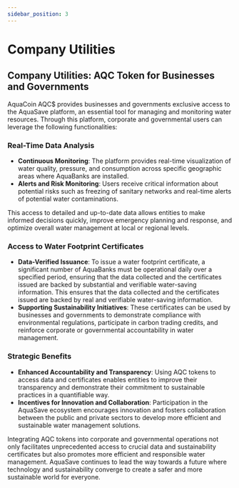 ```yaml
---
sidebar_position: 3
---
```


# Company Utilities

## Company Utilities: AQC Token for Businesses and Governments

AquaCoin AQC$ provides businesses and governments exclusive access to the AquaSave platform, an essential tool for managing and monitoring water resources. Through this platform, corporate and governmental users can leverage the following functionalities:

### Real-Time Data Analysis

- **Continuous Monitoring**: The platform provides real-time visualization of water quality, pressure, and consumption across specific geographic areas where AquaBanks are installed.
- **Alerts and Risk Monitoring**: Users receive critical information about potential risks such as freezing of sanitary networks and real-time alerts of potential water contaminations.

This access to detailed and up-to-date data allows entities to make informed decisions quickly, improve emergency planning and response, and optimize overall water management at local or regional levels.

### Access to Water Footprint Certificates

- **Data-Verified Issuance**: To issue a water footprint certificate, a significant number of AquaBanks must be operational daily over a specified period, ensuring that the data collected and the certificates issued are backed by substantial and verifiable water-saving information. This ensures that the data collected and the certificates issued are backed by real and verifiable water-saving information.
- **Supporting Sustainability Initiatives**: These certificates can be used by businesses and governments to demonstrate compliance with environmental regulations, participate in carbon trading credits, and reinforce corporate or governmental accountability in water management.

### Strategic Benefits

- **Enhanced Accountability and Transparency**: Using AQC tokens to access data and certificates enables entities to improve their transparency and demonstrate their commitment to sustainable practices in a quantifiable way.
- **Incentives for Innovation and Collaboration**: Participation in the AquaSave ecosystem encourages innovation and fosters collaboration between the public and private sectors to develop more efficient and sustainable water management solutions.

Integrating AQC tokens into corporate and governmental operations not only facilitates unprecedented access to crucial data and sustainability certificates but also promotes more efficient and responsible water management. AquaSave continues to lead the way towards a future where technology and sustainability converge to create a safer and more sustainable world for everyone.
